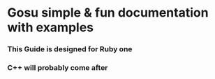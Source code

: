 # Gosu simple & fun documentation with examples

### This Guide is designed for Ruby one
### C++ will probably come after
